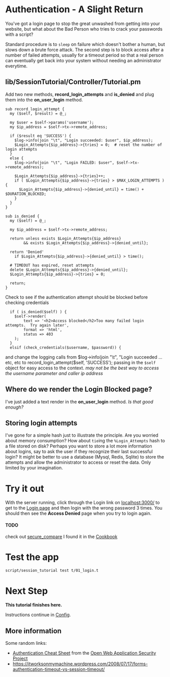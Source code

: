 # Authentication - A Slight Return

You've got a login page to stop the great unwashed from getting into your website,
but what about the Bad Person who tries to crack your passwords with a script?

Standard procedure is to `sleep` on failure which doesn't bother a human,
but slows down a brute force attack.
The second step is to block access after a number of failed attempts,
usually for a timeout period so that a real person can eventually get back
into your system without needing an administrator everytime.

## lib/SessionTutorial/Controller/Tutorial.pm
Add two new methods, **record_login_attempts** and **is_denied**
and plug them into the **on_user_login** method.

```
sub record_login_attempt {
  my ($self, $result) = @_;

  my $user = $self->params('username');
  my $ip_address = $self->tx->remote_address;

  if ($result eq 'SUCCESS') {
    $log->info(join "\t", "Login succeeded: $user", $ip_address);
    $Login_Attempts{$ip_address}->{tries} = 0;  # reset the number of login attempts
  }
  else {
    $log->info(join "\t", "Login FAILED: $user", $self->tx->remote_address);

    $Login_Attempts{$ip_address}->{tries}++;
    if ( $Login_Attempts{$ip_address}->{tries} > $MAX_LOGIN_ATTEMPTS ) {
      $Login_Attempts{$ip_address}->{denied_until} = time() + $DURATION_BLOCKED;
    }
  }
}

sub is_denied {
  my ($self) = @_;

  my $ip_address = $self->tx->remote_address;

  return unless exists $Login_Attempts{$ip_address}
        && exists $Login_Attempts{$ip_address}->{denied_until};

  return 'Denied'
    if $Login_Attempts{$ip_address}->{denied_until} > time();

  # TIMEOUT has expired, reset attempts
  delete $Login_Attempts{$ip_address}->{denied_until};
  $Login_Attempts{$ip_address}->{tries} = 0;

  return;
}
```
Check to see if the authentication attempt should be blocked before
checking credentials
```
  if ( is_denied($self) ) {
    $self->render(
        text => '<h2>Access blocked</h2>Too many failed login attempts.  Try again later',
        format => 'html',
        status => 403
    );
  }
  elsif (check_credentials($username, $password)) {
```
and change the logging calls from
	$log->info(join "\t", "Login succeeded ... etc, etc
to
	record_login_attempt($self, 'SUCCESS');
passing in the `$self` object for easy access to the context.
_may not be the best way to access the username parameter and caller ip address_


## Where do we render the Login Blocked page?
I've just added a text render in the **on_user_login** method.
_Is that good enough?_

## Storing login attempts

I've gone for a simple hash just to illustrate the principle.
Are you worried about memory consumption?
How about `tie`ing the `%Login_Attempts` hash to a file stored on disk?
Perhaps you want to store a lot more information about logins,
say to ask the user if they recognize their last successful login?
It might be better to use a database (Mysql, Redis, Sqlite) to store 
the attempts and allow the administrator to access or reset the data.
Only limited by your imagination.

# Try it out
With the server running,
click through the Login link on [localhost:3000/](http://localhost:3000/)
to get to the [Login page](http://localhost:3000/login)
and then login with the wrong password 3 times.
You should then see the **Access Denied** page when you try to login again.

#### TODO ####

check out [secure_compare](https://metacpan.org/pod/Mojo::Util#secure_compare)
I found it in the [Cookbook](https://mojolicious.org/perldoc/Mojolicious/Guides/Cookbook#Basic-authentication1)

# Test the app

```
script/session_tutorial test t/01_login.t
```

# Next Step

**This tutorial finishes here.**

Instructions continue in [Config](Config.md).

## More information

Some random links:
* [Authentication Cheat Sheet](https://www.owasp.org/index.php/Authentication_Cheat_Sheet)
from the
[Open Web Application Security Project](https://www.owasp.org/index.php/Main_Page)
* https://itworksonmymachine.wordpress.com/2008/07/17/forms-authentication-timeout-vs-session-timeout/
